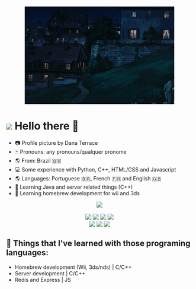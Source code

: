 <p align="center" border="1px solid red">
  <img src="./kiki_rounded.gif" style="width: 80%; object-fit: none; background-color: red; color:red;">
<br>
  <!-- <img src="https://upload.wikimedia.org/wikipedia/commons/7/75/Nonbinary_flag.svg" style="width: 400px; height:20px; display:inline;"> -->
</p>


# <img src="https://raw.githubusercontent.com/Luxs710/Luxs710/main/coracao.png" width="35px"> Hello there 👋
- 📷 Profile picture by Dana Terrace
- 🃏 Pronouns: any pronouns/qualquer pronome <img src="https://upload.wikimedia.org/wikipedia/commons/7/75/Nonbinary_flag.svg" style="width: 25px; height:12px; display:inline;">
- 🌎 From: Brazil 🇧🇷
- 💻 Some experience with Python, C++, HTML/CSS and Javascript
- 🌎 Languages: Portuguese 🇧🇷, French 🇫🇷 and English 🇬🇧
- 📝 Learning Java and server related things (C++)
- 📝 Learning homebrew development for wii and 3ds

<p align="center">
  <img src="https://github-readme-stats.vercel.app/api?username=luxs710&count_private=true&layout=compact&theme=ayu-mirage">
</p>

<p align="center">
  <img src="https://cdn.jsdelivr.net/gh/devicons/devicon/icons/java/java-original-wordmark.svg" width="90vw"/>
  
  <img src="https://cdn.jsdelivr.net/gh/devicons/devicon/icons/javascript/javascript-plain.svg" width="90vw"/>
  
  
  <img src="https://cdn.jsdelivr.net/gh/devicons/devicon/icons/cplusplus/cplusplus-original.svg" width="90vw"/>
  
   <img src="https://cdn.jsdelivr.net/gh/devicons/devicon/icons/c/c-original.svg" width="90vw"/>
   <br>
    <img src="https://cdn.jsdelivr.net/gh/devicons/devicon/icons/python/python-original-wordmark.svg" width="90vw" />
     <img src="https://cdn.jsdelivr.net/gh/devicons/devicon/icons/html5/html5-original-wordmark.svg" width="90vw"/>
      <img src="https://cdn.jsdelivr.net/gh/devicons/devicon/icons/css3/css3-original-wordmark.svg" width="90vw"/>
          
</p>
          


## 📝 Things that I've learned with those programing languages:
- Homebrew development (Wii, 3ds/nds) | C/C++
- Server development | C/C++
- Redis and Express | JS





<!---
LucasPB710/LucasPB710 is a ✨ special ✨ repository because its `README.md` (this file) appears on your GitHub profile.
You can click the Preview link to take a look at your changes.
--->
